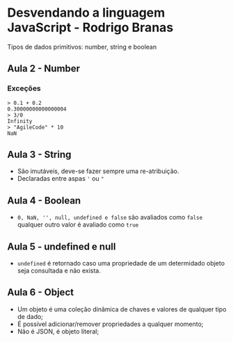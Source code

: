 # Desvendando a linguagem JavaScript - Rodrigo Branas

Tipos de dados primitivos: number, string e boolean

## Aula 2 - Number
### Exceções
    > 0.1 + 0.2
    0.30000000000000004
    > 3/0
    Infinity
    > "AgileCode" * 10
    NaN

## Aula 3 - String
- São imutáveis, deve-se fazer sempre uma re-atribuição.
- Declaradas entre aspas ``'`` ou ``"``

## Aula 4 - Boolean
- ``0, NaN, '', null, undefined e false`` são avaliados como ``false`` qualquer outro valor é avaliado como ``true``

## Aula 5 - undefined e null
- ``undefined`` é retornado caso uma propriedade de um determidado objeto seja consultada e não exista.

## Aula 6 - Object
- Um objeto é uma coleção dinâmica de chaves e valores de qualquer tipo de dado;
- É possível adicionar/remover propriedades a qualquer momento;
- Não é JSON, é objeto literal;